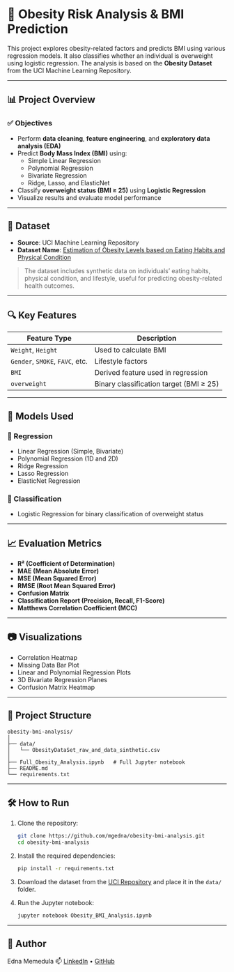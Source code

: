 # 🧠 Obesity Risk Analysis & BMI Prediction

This project explores obesity-related factors and predicts BMI using various regression models. It also classifies whether an individual is overweight using logistic regression. The analysis is based on the **Obesity Dataset** from the UCI Machine Learning Repository.

---

## 📊 Project Overview

### ✅ Objectives
- Perform **data cleaning**, **feature engineering**, and **exploratory data analysis (EDA)**
- Predict **Body Mass Index (BMI)** using:
  - Simple Linear Regression
  - Polynomial Regression
  - Bivariate Regression
  - Ridge, Lasso, and ElasticNet
- Classify **overweight status (BMI ≥ 25)** using **Logistic Regression**
- Visualize results and evaluate model performance

---

## 📁 Dataset

- **Source**: UCI Machine Learning Repository  
- **Dataset Name**: [Estimation of Obesity Levels based on Eating Habits and Physical Condition](https://archive.ics.uci.edu/dataset/544/estimation+of+obesity+levels+based+on+eating+habits+and+physical+condition)

> The dataset includes synthetic data on individuals’ eating habits, physical condition, and lifestyle, useful for predicting obesity-related health outcomes.

---

## 🔍 Key Features

| Feature Type       | Description |
|--------------------|-------------|
| `Weight`, `Height` | Used to calculate BMI |
| `Gender`, `SMOKE`, `FAVC`, etc. | Lifestyle factors |
| `BMI`              | Derived feature used in regression |
| `overweight`       | Binary classification target (BMI ≥ 25) |

---

## 🧪 Models Used

### 🧮 Regression
- Linear Regression (Simple, Bivariate)
- Polynomial Regression (1D and 2D)
- Ridge Regression
- Lasso Regression
- ElasticNet Regression

### 🔐 Classification
- Logistic Regression for binary classification of overweight status

---

## 📈 Evaluation Metrics

- **R² (Coefficient of Determination)**
- **MAE (Mean Absolute Error)**
- **MSE (Mean Squared Error)**
- **RMSE (Root Mean Squared Error)**
- **Confusion Matrix**
- **Classification Report (Precision, Recall, F1-Score)**
- **Matthews Correlation Coefficient (MCC)**

---

## 📷 Visualizations

- Correlation Heatmap
- Missing Data Bar Plot
- Linear and Polynomial Regression Plots
- 3D Bivariate Regression Planes
- Confusion Matrix Heatmap

---

## 📂 Project Structure

```
obesity-bmi-analysis/
│
├── data/
│   └── ObesityDataSet_raw_and_data_sinthetic.csv
│
├── Full_Obesity_Analysis.ipynb   # Full Jupyter notebook
├── README.md
└── requirements.txt
```

---

## 🛠️ How to Run

1. Clone the repository:
   ```bash
   git clone https://github.com/mgedna/obesity-bmi-analysis.git
   cd obesity-bmi-analysis
   ```

2. Install the required dependencies:
   ```bash
   pip install -r requirements.txt
   ```

3. Download the dataset from the [UCI Repository](https://archive.ics.uci.edu/dataset/544/estimation+of+obesity+levels+based+on+eating+habits+and+physical+condition) and place it in the `data/` folder.

4. Run the Jupyter notebook:
   ```bash
   jupyter notebook Obesity_BMI_Analysis.ipynb
   ```

---

## 🧠 Author

Edna Memedula 
📫 [LinkedIn](www.linkedin.com/in/edna-memedula-24b519245) • [GitHub](https://github.com/mgedna) 
